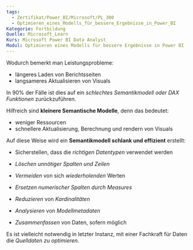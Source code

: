 ```yaml
---
tags:
  - Zertifikat/Power_BI/Microsoft/PL_300
  - Optimieren_eines_Modells_für_bessere_Ergebnisse_in_Power_BI
Kategorie: Fortbildung
Quelle: Microsoft_Learn
Kurs: Microsoft Power BI Data Analyst
Modul: Optimieren eines Modells für bessere Ergebnisse in Power BI
---
```

Wodurch bemerkt man Leistungsprobleme:
- längeres Laden von Berichtsseiten
- langsameres Aktualisieren von Visuals

In 90% der Fälle ist dies auf ein *schlechtes Semantikmodell oder DAX Funktionen* zurückzuführen.

Hilfreich sind **kleinere Semantische Modelle**, denn das bedeutet:
- weniger Ressourcen
- schnellere Aktualisierung, Berechnung und rendern von Visuals


Auf diese Weise wird ein **Semantikmodell schlank und effizient** erstellt:
- Sicherstellen, dass die *richtigen Datentypen* verwendet werden
    
- *Löschen unnötiger Spalten und Zeilen*
    
- *Vermeiden* von sich *wiederholenden* Werten
    
- *Ersetzen numerischer Spalten durch Measures*
    
- *Reduzieren* von *Kardinalitäten*
    
- *Analysieren* von *Modellmetadaten*
    
- *Zusammenfassen* von Daten, sofern möglich


Es ist vielleicht notwendig in letzter Instanz, mit einer Fachkraft für Daten die *Quelldaten zu optimieren*.
